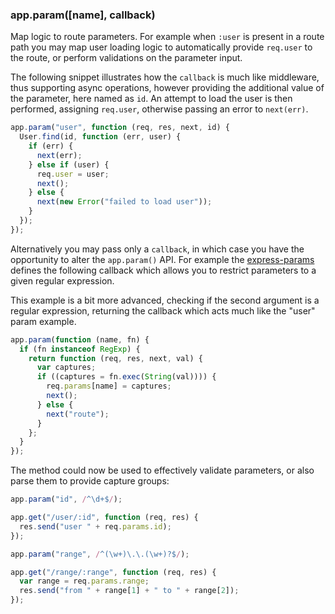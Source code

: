 <h3 id='app.param'>app.param([name], callback)</h3>

Map logic to route parameters. For example when `:user`
is present in a route path you may map user loading logic to automatically
provide `req.user` to the route, or perform validations
on the parameter input.

The following snippet illustrates how the `callback`
is much like middleware, thus supporting async operations, however
providing the additional value of the parameter, here named as `id`.
An attempt to load the user is then performed, assigning `req.user`,
otherwise passing an error to `next(err)`.

```js
app.param("user", function (req, res, next, id) {
  User.find(id, function (err, user) {
    if (err) {
      next(err);
    } else if (user) {
      req.user = user;
      next();
    } else {
      next(new Error("failed to load user"));
    }
  });
});
```

Alternatively you may pass only a `callback`, in which
case you have the opportunity to alter the `app.param()` API.
For example the <a href="http://github.com/expressjs/express-params">express-params</a>
defines the following callback which allows you to restrict parameters to a given
regular expression.

This example is a bit more advanced, checking if the second argument is a regular
expression, returning the callback which acts much like the "user" param example.

```js
app.param(function (name, fn) {
  if (fn instanceof RegExp) {
    return function (req, res, next, val) {
      var captures;
      if ((captures = fn.exec(String(val)))) {
        req.params[name] = captures;
        next();
      } else {
        next("route");
      }
    };
  }
});
```

The method could now be used to effectively validate parameters, or also
parse them to provide capture groups:

```js
app.param("id", /^\d+$/);

app.get("/user/:id", function (req, res) {
  res.send("user " + req.params.id);
});

app.param("range", /^(\w+)\.\.(\w+)?$/);

app.get("/range/:range", function (req, res) {
  var range = req.params.range;
  res.send("from " + range[1] + " to " + range[2]);
});
```
